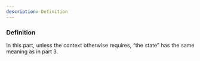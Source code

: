 ```yaml
---
description: Definition
---
```


### Definition
<div style="text-align: justify">

In this part, unless the context otherwise requires, “the state” has the same meaning as in part 3.

</div>
